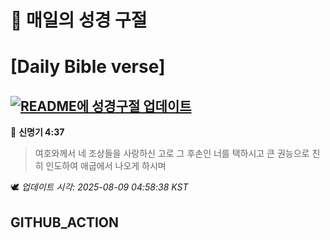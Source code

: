 # 🙏 매일의 성경 구절
# [Daily Bible verse]
## [![README에 성경구절 업데이트](https://github.com/DONGSUKA/first_test/actions/workflows/update-readme-bible.yml/badge.svg)](https://github.com/DONGSUKA/first_test/actions/workflows/update-readme-bible.yml)
<!-- START_BIBLE_VERSE -->
📖 **신명기 4:37**
> 여호와께서 네 조상들을 사랑하신 고로 그 후손인 너를 택하시고 큰 권능으로 친히 인도하여 애굽에서 나오게 하시며

🕊️ _업데이트 시각: 2025-08-09 04:58:38 KST_
  <!-- END_BIBLE_VERSE -->
## GITHUB_ACTION

